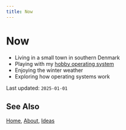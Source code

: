 ```yaml
---
title: Now
---
```


# Now

- Living in a small town in southern Denmark
- Playing with my [hobby operating system][1]
- Enjoying the winter weather
- Exploring how operating systems work

Last updated: `2025-01-01`

## See Also

[Home](/), [About](/about.html), [Ideas](/ideas.html)

[1]: https://infinityos-dev.github.io/
